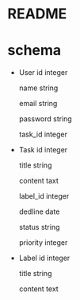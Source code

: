 # README
# schema

* User
    id          integer

    name        string

    email       string

    password    string

    task_id     integer

* Task
    id          integer

    title       string

    content     taxt

    label_id    integer

    dedline     date

    status      string
    
    priority    integer

* Label
    id          integer

    title       string
    
    content     text